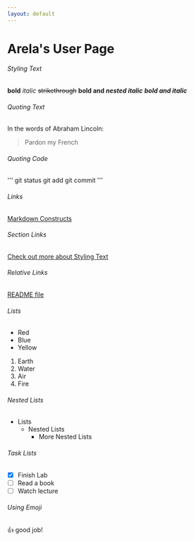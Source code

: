 ```yaml
---
layout: default
---
```

# Arela's User Page

###### Styling Text
**bold**
*italic*
~~strikethrough~~
**bold and *nested italic***
***bold and italic***

###### Quoting Text
In the words of Abraham Lincoln:
> Pardon my French

###### Quoting Code
'''
git status
git add
git commit
'''

###### Links
[Markdown Constructs](https://docs.github.com/en/free-pro-team@latest/github/writing-on-github/basic-writing-and-formatting-syntax#links)

###### Section Links
[Check out more about Styling Text](#quoting-text)

###### Relative Links
[README file](README.md)

###### Lists
- Red
- Blue
- Yellow

1. Earth
2. Water
3. Air
4. Fire

###### Nested Lists
- Lists
  - Nested Lists
    - More Nested Lists

###### Task Lists
- [x] Finish Lab
- [ ] Read a book
- [ ] Watch lecture

###### Using Emoji
:+1: good job!
